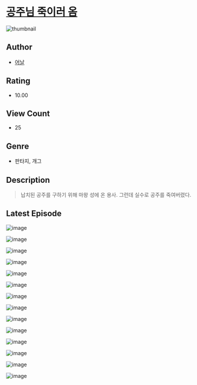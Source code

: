 # [공주님 죽이러 옴](https://comic.naver.com/challenge/list?titleId=811115)
![thumbnail](https://image-comic.pstatic.net/user_contents_data/challenge_comic/2023/05/25/355078/upload_7003770563024269924_480x623.jpeg)

## Author
- [어날](https://comic.naver.com/artistTitle?id=355078)

## Rating
- 10.00

## View Count
- 25

## Genre
- 판타지, 개그

## Description
> 납치된 공주를 구하기 위해 마왕 성에 온 용사. 그런데 실수로 공주를 죽여버렸다.


## Latest Episode
![image](https://image-comic.pstatic.net/user_contents_data/challenge_comic/2023/05/25/355078/upload_3833467297007285041.jpeg)

![image](https://image-comic.pstatic.net/user_contents_data/challenge_comic/2023/05/25/355078/upload_7220785751533904997.jpeg)

![image](https://image-comic.pstatic.net/user_contents_data/challenge_comic/2023/05/25/355078/upload_7003772740552767792.jpeg)

![image](https://image-comic.pstatic.net/user_contents_data/challenge_comic/2023/05/25/355078/upload_7016951496388796724.jpeg)

![image](https://image-comic.pstatic.net/user_contents_data/challenge_comic/2023/05/25/355078/upload_7089567641575646773.jpeg)

![image](https://image-comic.pstatic.net/user_contents_data/challenge_comic/2023/05/25/355078/upload_3904956439339349811.jpeg)

![image](https://image-comic.pstatic.net/user_contents_data/challenge_comic/2023/05/25/355078/upload_7378415947576653157.jpeg)

![image](https://image-comic.pstatic.net/user_contents_data/challenge_comic/2023/05/25/355078/upload_7075213521452151090.jpeg)

![image](https://image-comic.pstatic.net/user_contents_data/challenge_comic/2023/05/25/355078/upload_3978144327055521635.jpeg)

![image](https://image-comic.pstatic.net/user_contents_data/challenge_comic/2023/05/25/355078/upload_7234245762408014129.jpeg)

![image](https://image-comic.pstatic.net/user_contents_data/challenge_comic/2023/05/25/355078/upload_3991093289169335095.jpeg)

![image](https://image-comic.pstatic.net/user_contents_data/challenge_comic/2023/05/25/355078/upload_3474586731900515637.jpeg)

![image](https://image-comic.pstatic.net/user_contents_data/challenge_comic/2023/05/25/355078/upload_7018353364382594659.jpeg)

![image](https://image-comic.pstatic.net/user_contents_data/challenge_comic/2023/05/25/355078/upload_7233406840052736309.jpeg)
